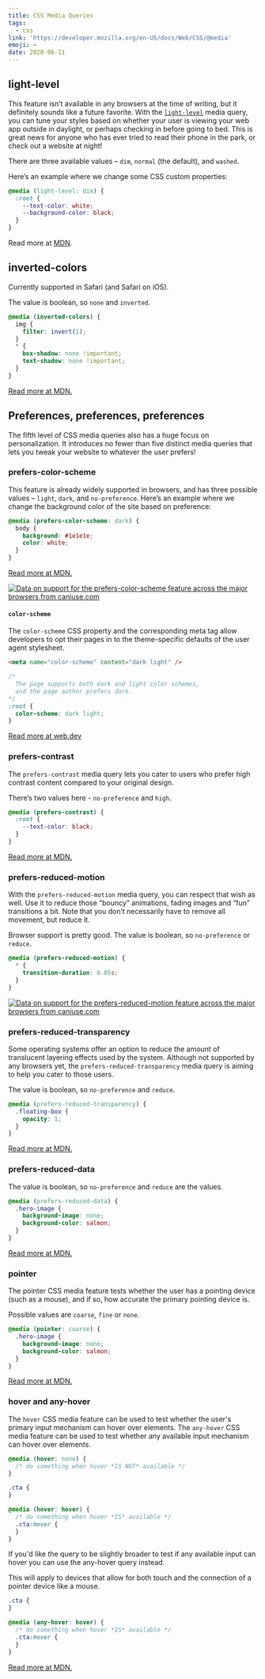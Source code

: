 ```yaml
---
title: CSS Media Queries
tags:
  - css
link: 'https://developer.mozilla.org/en-US/docs/Web/CSS/@media'
emoji: ↔️
date: 2020-06-11
---
```


## light-level

This feature isn’t available in any browsers at the time of writing, but it definitely sounds like a future favorite. With the [`light-level`](https://drafts.csswg.org/mediaqueries-5/#light-level) media query, you can tune your styles based on whether your user is viewing your web app outside in daylight, or perhaps checking in before going to bed. This is great news for anyone who has ever tried to read their phone in the park, or check out a website at night!

There are three available values – `dim`, `normal` (the default), and `washed`.

Here’s an example where we change some CSS custom properties:

```css
@media (light-level: dim) {
  :root {
    --text-color: white;
    --background-color: black;
  }
}
```

Read more at [MDN](https://developer.mozilla.org/en-US/docs/Web/CSS/@media/light-level).

## inverted-colors

Currently supported in Safari (and Safari on iOS).

The value is boolean, so `none` and `inverted`.

```css
@media (inverted-colors) {
  img {
    filter: invert(1);
  }
  * {
    box-shadow: none !important;
    text-shadow: none !important;
  }
}
```

[Read more at MDN.](https://developer.mozilla.org/en-US/docs/Web/CSS/@media/inverted-colors)

## Preferences, preferences, preferences

The fifth level of CSS media queries also has a huge focus on personalization. It introduces no fewer than five distinct media queries that lets you tweak your website to whatever the user prefers!

### prefers-color-scheme

This feature is already widely supported in browsers, and has three possible values – `light`, `dark`, and `no-preference`. Here’s an example where we change the background color of the site based on preference:

```css
@media (prefers-color-scheme: dark) {
  body {
    background: #1e1e1e;
    color: white;
  }
}
```

[Read more at MDN.](https://developer.mozilla.org/en-US/docs/Web/CSS/@media/prefers-color-scheme)

<a href="http://caniuse.com/#feat=prefers-color-scheme">
  <picture>
    <source type="image/webp" srcset="https://caniuse.bitsofco.de/image/prefers-color-scheme.webp"/>
    <img src="https://caniuse.bitsofco.de/image/prefers-color-scheme.png" alt="Data on support for the prefers-color-scheme feature across the major browsers from caniuse.com"/>
  </picture>
</a>

#### `color-scheme`

The `color-scheme` CSS property and the corresponding meta tag allow developers to opt their pages in to the theme-specific defaults of the user agent stylesheet.

```html
<meta name="color-scheme" content="dark light" />
```

```css
/*
  The page supports both dark and light color schemes,
  and the page author prefers dark.
*/
:root {
  color-scheme: dark light;
}
```

[Read more at web.dev](https://web.dev/color-scheme/)

### prefers-contrast

The `prefers-contrast` media query lets you cater to users who prefer high contrast content compared to your original design.

There’s two values here - `no-preference` and `high`.

```css
@media (prefers-contrast) {
  :root {
    --text-color: black;
  }
}
```

[Read more at MDN.](https://developer.mozilla.org/en-US/docs/Web/CSS/@media/prefers-contrast)

### prefers-reduced-motion

With the `prefers-reduced-motion` media query, you can respect that wish as well. Use it to reduce those “bouncy” animations, fading images and “fun” transitions a bit. Note that you don’t necessarily have to remove all movement, but reduce it.

Browser support is pretty good. The value is boolean, so `no-preference` or `reduce`.

```css
@media (prefers-reduced-motion) {
  * {
    transition-duration: 0.05s;
  }
}
```

<a href="http://caniuse.com/#feat=prefers-reduced-motion">
<picture>
<source type="image/webp" srcset="https://caniuse.bitsofco.de/image/prefers-reduced-motion.webp"/>
<img src="https://caniuse.bitsofco.de/image/prefers-reduced-motion.png" alt="Data on support for the prefers-reduced-motion feature across the major browsers from caniuse.com"/>
</picture>
</a>

### prefers-reduced-transparency

Some operating systems offer an option to reduce the amount of translucent layering effects used by the system. Although not supported by any browsers yet, the `prefers-reduced-transparency` media query is aiming to help you cater to those users.

The value is boolean, so `no-preference` and `reduce`.

```css
@media (prefers-reduced-transparency) {
  .floating-box {
    opacity: 1;
  }
}
```

[Read more at MDN.](https://developer.mozilla.org/en-US/docs/Web/CSS/@media/prefers-reduced-transparency)

### prefers-reduced-data

The value is boolean, so `no-preference` and `reduce` are the values.

```css
@media (prefers-reduced-data) {
  .hero-image {
    background-image: none;
    background-color: salmon;
  }
}
```

[Read more at MDN.](https://developer.mozilla.org/en-US/docs/Web/CSS/@media/prefers-reduced-data)

### pointer

The pointer CSS media feature tests whether the user has a pointing device (such as a mouse), and if so, how accurate the primary pointing device is.

Possible values are `coarse`, `fine` or `none`.

```css
@media (pointer: coarse) {
  .hero-image {
    background-image: none;
    background-color: salmon;
  }
}
```

[Read more at MDN.](https://developer.mozilla.org/en-US/docs/Web/CSS/@media/pointer)

### hover and any-hover

The `hover` CSS media feature can be used to test whether the user's primary input mechanism can hover over elements. The `any-hover` CSS media feature can be used to test whether any available input mechanism can hover over elements.

```css
@media (hover: none) {
  /* do something when hover *IS NOT* available */
}

.cta {
}

@media (hover: hover) {
  /* do something when hover *IS* available */
  .cta:hover {
  }
}
```

If you'd like the query to be slightly broader to test if any available input can hover you can use the any-hover query instead.

This will apply to devices that allow for both touch and the connection of a pointer device like a mouse.

```css
.cta {
}

@media (any-hover: hover) {
  /* do something when hover *IS* available */
  .cta:hover {
  }
}
```

[Read more at MDN.](https://developer.mozilla.org/en-US/docs/Web/CSS/@media/hover)
